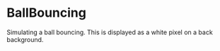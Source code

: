 # BallBouncing
Simulating a ball bouncing. This is displayed as a white pixel on a back background.
